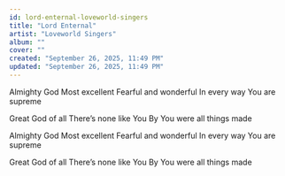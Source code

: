 ```yaml
---
id: lord-enternal-loveworld-singers
title: "Lord Enternal"
artist: "Loveworld Singers"
album: ""
cover: ""
created: "September 26, 2025, 11:49 PM"
updated: "September 26, 2025, 11:49 PM"
---
```


Almighty God
Most excellent
Fearful and wonderful
In every way
You are supreme

Great God of all
There’s none like You
By You were all things made

Almighty God
Most excellent
Fearful and wonderful
In every way
You are supreme

Great God of all
There’s none like You
By You were all things made